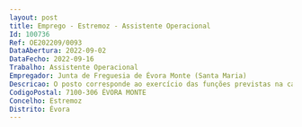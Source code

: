 ```yaml
--- 
layout: post
title: Emprego - Estremoz - Assistente Operacional
Id: 100736
Ref: OE202209/0093
DataAbertura: 2022-09-02
DataFecho: 2022-09-16
Trabalho: Assistente Operacional
Empregador: Junta de Freguesia de Évora Monte (Santa Maria)
Descricao: O posto corresponde ao exercício das funções previstas na carreira de assistente operacional, conforme descrição no Anexo à Lei n.º 35 2014, de 20 de junho, doravante designada LTFP, na sua atual redação.
CodigoPostal: 7100-306 ÉVORA MONTE
Concelho: Estremoz
Distrito: Évora
--- 
```

